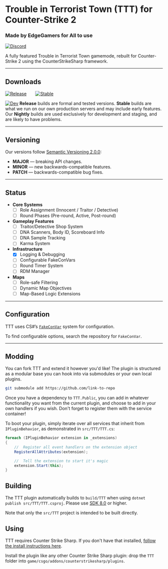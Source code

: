 # Trouble in Terrorist Town (TTT) for Counter-Strike 2

### Made by EdgeGamers for All to use
[![Discord](https://img.shields.io/discord/161245089774043136?style=for-the-badge&logo=discord&logoColor=%23ffffff&label=Discord&color=%235865F2)](https://discord.gg/yourserver)

A fully featured Trouble in Terrorist Town gamemode, rebuilt for Counter-Strike 2 using the CounterStrikeSharp framework.

---

## Downloads

[![Release](https://img.shields.io/badge/Release-mediumseagreen?style=for-the-badge&logo=onlyoffice)](https://github.com/your-org/TTT/releases/)
⠀⠀
[![Stable](https://img.shields.io/badge/Stable-orangered?style=for-the-badge&logo=onlyoffice)](https://github.com/your-org/TTT/releases/)

[![Dev](https://img.shields.io/badge/Nightly-slateblue?style=for-the-badge&logo=onlyoffice)](https://nightly.link/shookeagle/TroubleInTerroristTown/workflows/nightly/dev/TTT-nightly)
**Release** builds are formal and tested versions.
**Stable** builds are what we run on our own production servers and may include early features.
Our **Nightly** builds are used exclusively for development and staging, and are likely to have problems.

---

## Versioning

Our versions follow [Semantic Versioning 2.0.0](https://semver.org/):

- **MAJOR** — breaking API changes.
- **MINOR** — new backwards-compatible features.
- **PATCH** — backwards-compatible bug fixes.

---

## Status

- **Core Systems**
    - [ ] Role Assignment (Innocent / Traitor / Detective)
    - [ ] Round Phases (Pre-round, Active, Post-round)
- **Gameplay Features**
    - [ ] Traitor/Detective Shop System
    - [ ] DNA Scanners, Body ID, Scoreboard Info
    - [ ] DNA Sample Tracking
    - [ ] Karma System
- **Infrastructure**
    - [x] Logging & Debugging
    - [ ] Configurable FakeConVars
    - [ ] Round Timer System
    - [ ] RDM Manager
- **Maps**
    - [ ] Role-safe Filtering
    - [ ] Dynamic Map Objectives
    - [ ] Map-Based Logic Extensions

---

## Configuration

TTT uses CS#’s [`FakeConVar`](https://docs.cssharp.dev/examples/WithFakeConvars.html?q=fakeconvar) system for configuration.

To find configurable options, search the repository for `FakeConVar`.

---

## Modding

You can fork TTT and extend it however you'd like! The plugin is structured as a modular base you can hook into via submodules or your own local plugins.

```bash
git submodule add https://github.com/link-to-repo
```
Once you have a dependency to `TTT.Public`, you can add in whatever functionality
you want from the current plugin, and choose to add in your own handlers if you wish.
Don't forget to register them with the service container!

To boot your plugin, simply iterate over all services that inherit from `IPluginBehavior`,
as demonstrated in `src/TTT/TTT.cs`:

```cs
foreach (IPluginBehavior extension in _extensions)
{
    //	Register all event handlers on the extension object
    RegisterAllAttributes(extension);

    //	Tell the extension to start it's magic
    extension.Start(this);
}
```

## Building

The TTT plugin automatically builds to `build/TTT` when
using `dotnet publish src/TTT/TTT.csproj`.
Please use [SDK 8.0](https://dotnet.microsoft.com/en-us/download/dotnet/8.0) or higher.

Note that only the `src/TTT` project is intended to be built directly.

## Using

TTT requires Counter Strike Sharp. If you don't have that installed, [follow the
install instructions here](https://docs.cssharp.dev/docs/guides/getting-started.html).

Install the plugin like any other Counter Strike Sharp plugin: drop the `TTT` folder into
`game/csgo/addons/counterstrikesharp/plugins`.
